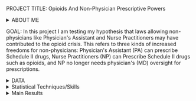 PROJECT TITLE:
Opioids And Non-Physician Prescriptive Powers

<details>
<summary>ABOUT ME</summary>
I am Arsh Singh, my PhD is in Applied Microeconomics, and I am interested in applied data science.
</details>

GOAL:
In this project I am testing my hypothesis that laws allowing non-physicians like Physician's Assistant and Nurse Practitioners may have contributed to the opioid crisis. This refers to three kinds of increased freedoms for non-physicians:  Physician's Assistant (PA) can prescribe Schedule II drugs, Nurse Practitioners (NP) can Prescribe Schedule II drugs such as opioids, and NP no longer needs physician's (MD) oversight for prescriptions.

<details>
  <summary>DATA</summary>
  <details>
  <summary>SOURCE</summary>
	I am using the ARCOS dataset cleaned and made available by WaPo. The dataset spans 2006-2012 and follows every pill prescribed. <a href="https://wpinvestigative.github.io/arcos/#download-the-raw-data">WaPo ARCOS Raw Data</a>.<br>
	For state populations I use data from the US Census. <a href="https://www2.census.gov/programs-surveys/popest/datasets/2000-2010/intercensal/county/co-est00int-tot.csv">2000-2010</a>, <a href="https://www2.census.gov/programs-surveys/popest/datasets/2010-2020/state/totals/nst-est2020.csv">2010-2020.</a><br>
	Various law passage data are taken from <a href=https://www.ncbi.nlm.nih.gov/pmc/articles/PMC4730953/>Gadbois et al. (2015)</a> Accessed on 12-24-2022.
  </details>
 
  <details>
  <summary>VARIABLES</summary>
  DRUG AMOUNTS: <br>
  In the analysis presented here I use Opioid drug amounts sold calculated as Dosage (Units) * Dosage (Strength) for each transaction, summed at the state-month level. I also standardize this by the population of the state to account for the size of the state. <br>
  TIME: <br>
  Time in this analysis is months since the law passed. This is different for the three different laws under consideration law and the states. This is the strength of regression discontinuity, it lines up time in different states around laws than linear time, making it possible to see how these laws affect the opioid prescription overall. This approach takes care of country-wide effects associated with particular years.
  LAW: <br>
  There are 3 kind of laws analyzed here: <br>
  NP = law that permits NPs to prescribe opioids <br>
  PA = law that permits PAs to prescribe opioids <br>
  NP_NO_MD = law that permits NPs to prescribe without MD oversight <br>
  I use a binary variable = 0 if the law doesn't permit non-physician to prescribe opioids, it becomes 1 after the law is passed in the state.
  </details>
 
</details>

<details>
  <summary>Statistical Techniques/Skills</summary>
  I am going to infer regression discontinuity (RD) using panel regressions.
  I show visuals that confirm RD and show panel regressions with robust covariance and fixed effects that confirms a regression discontinuity.
</details>

<details>
  <summary>Main Results</summary>
  For the states and the time period I analyze, passage of these laws explain 98+% of variation in the data. <br>
  When I analyze the laws individually, each law seems to have very similar effects on the way the opioids are prescribed. As soon as the law is passed the prescription reduces, but comes back to the previous levels at a very fast rate and marginally increases this rate.  <br>
  When I analyze all the laws together, allowing NPs to prescribe seems to have the largest impact.
</details>


